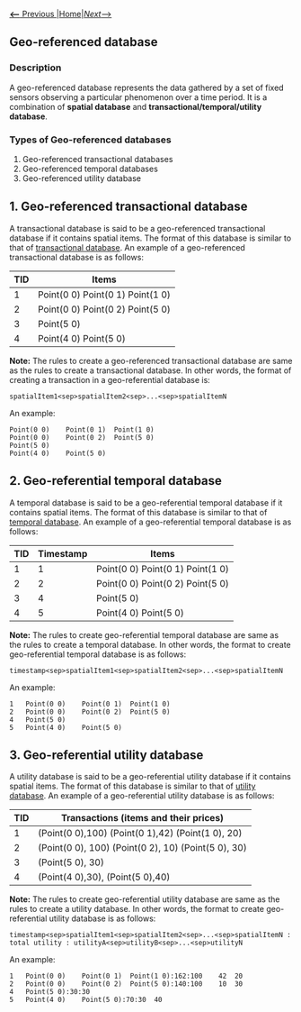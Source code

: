 [__<--__ Previous ](neighborhoodDatabase.html)|[Home](spatialDatabase.html)|[_Next_-->](timeSeries.html)

## Geo-referenced database
### Description
A geo-referenced database represents the data gathered by a set of fixed sensors observing a particular phenomenon over a time period. It is a combination of __spatial database__ and __transactional/temporal/utility database__.


### Types of Geo-referenced databases
1. Geo-referenced transactional databases
2. Geo-referenced temporal databases
3. Geo-referenced utility database 

## 1. Geo-referenced transactional database
A transactional database is said to be a geo-referenced transactional database if it contains spatial items. The format of this database is similar to that of [transactional database](transactionalDatabase.html). An example of a 
geo-referenced transactional database is as follows:

TID | Items
--- | -----
 1  | Point(0 0)    Point(0 1)  Point(1 0)
 2  | Point(0 0)    Point(0 2)  Point(5 0)
 3  | Point(5 0)
 4  | Point(4 0)    Point(5 0)
 
__Note:__ The rules to create a geo-referenced transactional database are same as the rules to create a transactional database. 
In other words, the format of creating a transaction in a geo-referential database is:
    
    spatialItem1<sep>spatialItem2<sep>...<sep>spatialItemN
    
An example:

    Point(0 0)    Point(0 1)  Point(1 0)
    Point(0 0)    Point(0 2)  Point(5 0)
    Point(5 0)
    Point(4 0)    Point(5 0)


## 2. Geo-referential temporal database
A temporal database is said to be a geo-referential temporal database if it contains spatial items.  The format of this database is similar to that of [temporal database](temporalDatabase.html). An example of a 
geo-referential temporal database is as follows:

TID | Timestamp | Items
--- | --------- | -----
 1  | 1 | Point(0 0)    Point(0 1)  Point(1 0)
 2  | 2 | Point(0 0)    Point(0 2)  Point(5 0)
 3  | 4 | Point(5 0)
 4  | 5 | Point(4 0)    Point(5 0)

__Note:__ The rules to create geo-referential temporal database are same as the rules to create a temporal database.
In other words, the format to create geo-referential temporal database is as follows:
    
    timestamp<sep>spatialItem1<sep>spatialItem2<sep>...<sep>spatialItemN
    
An example:

    1   Point(0 0)    Point(0 1)  Point(1 0)
    2   Point(0 0)    Point(0 2)  Point(5 0)
    4   Point(5 0)
    5   Point(4 0)    Point(5 0)

## 3. Geo-referential utility database
A utility database is said to be a geo-referential utility database if it contains spatial items.  The format of this database is similar to that of [utility database](utilityDatabase.html).
An example of a geo-referential utility database is as follows:

TID |  Transactions (items and their prices)
     --- | -----
1   | (Point(0 0),100) (Point(0 1),42) (Point(1 0), 20)
2   | (Point(0 0), 100) (Point(0 2), 10) (Point(5 0), 30)
3   | (Point(5 0), 30)
4   | (Point(4 0),30), (Point(5 0),40)

__Note:__ The rules to create geo-referential utility database are same as the rules to create a utility database.
In other words, the format to create geo-referential utility database is as follows:

    timestamp<sep>spatialItem1<sep>spatialItem2<sep>...<sep>spatialItemN : total utility : utilityA<sep>utilityB<sep>...<sep>utilityN

An example:

    1   Point(0 0)    Point(0 1)  Point(1 0):162:100    42  20
    2   Point(0 0)    Point(0 2)  Point(5 0):140:100    10  30
    4   Point(5 0):30:30
    5   Point(4 0)    Point(5 0):70:30  40
